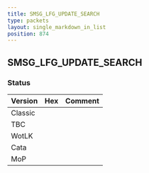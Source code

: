 ```yaml
---
title: SMSG_LFG_UPDATE_SEARCH
type: packets
layout: single_markdown_in_list
position: 874
---
```


## SMSG_LFG_UPDATE_SEARCH

### Status

Version | Hex | Comment
---------- | ---------- | ---------- 
Classic |  |  
TBC |  |  
WotLK |  |  
Cata |  |  
MoP |  |  